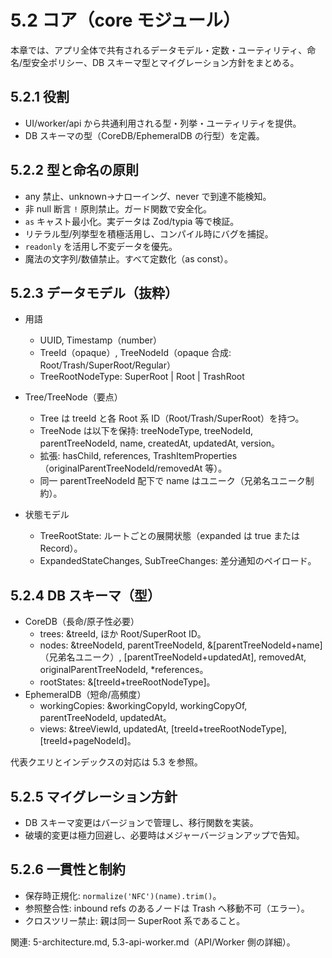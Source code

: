 # 5.2 コア（core モジュール）

本章では、アプリ全体で共有されるデータモデル・定数・ユーティリティ、命名/型安全ポリシー、DB スキーマ型とマイグレーション方針をまとめる。

## 5.2.1 役割
- UI/worker/api から共通利用される型・列挙・ユーティリティを提供。
- DB スキーマの型（CoreDB/EphemeralDB の行型）を定義。

## 5.2.2 型と命名の原則
- any 禁止、unknown→ナローイング、never で到達不能検知。
- 非 null 断言 `!` 原則禁止。ガード関数で安全化。
- `as` キャスト最小化。実データは Zod/typia 等で検証。
- リテラル型/列挙型を積極活用し、コンパイル時にバグを捕捉。
- `readonly` を活用し不変データを優先。
- 魔法の文字列/数値禁止。すべて定数化（as const）。

## 5.2.3 データモデル（抜粋）

- 用語
  - UUID, Timestamp（number）
  - TreeId（opaque）, TreeNodeId（opaque 合成: Root/Trash/SuperRoot/Regular）
  - TreeRootNodeType: SuperRoot | Root | TrashRoot

- Tree/TreeNode（要点）
  - Tree は treeId と各 Root 系 ID（Root/Trash/SuperRoot）を持つ。
  - TreeNode は以下を保持: treeNodeType, treeNodeId, parentTreeNodeId, name, createdAt, updatedAt, version。
  - 拡張: hasChild, references, TrashItemProperties（originalParentTreeNodeId/removedAt 等）。
  - 同一 parentTreeNodeId 配下で name はユニーク（兄弟名ユニーク制約）。

- 状態モデル
  - TreeRootState: ルートごとの展開状態（expanded は true または Record）。
  - ExpandedStateChanges, SubTreeChanges: 差分通知のペイロード。

## 5.2.4 DB スキーマ（型）
- CoreDB（長命/原子性必要）
  - trees: &treeId, ほか Root/SuperRoot ID。
  - nodes: &treeNodeId, parentTreeNodeId, &[parentTreeNodeId+name]（兄弟名ユニーク）, [parentTreeNodeId+updatedAt], removedAt, originalParentTreeNodeId, *references。
  - rootStates: &[treeId+treeRootNodeType]。
- EphemeralDB（短命/高頻度）
  - workingCopies: &workingCopyId, workingCopyOf, parentTreeNodeId, updatedAt。
  - views: &treeViewId, updatedAt, [treeId+treeRootNodeType], [treeId+pageNodeId]。

代表クエリとインデックスの対応は 5.3 を参照。

## 5.2.5 マイグレーション方針
- DB スキーマ変更はバージョンで管理し、移行関数を実装。
- 破壊的変更は極力回避し、必要時はメジャーバージョンアップで告知。

## 5.2.6 一貫性と制約
- 保存時正規化: `normalize('NFC')(name).trim()`。
- 参照整合性: inbound refs のあるノードは Trash へ移動不可（エラー）。
- クロスツリー禁止: 親は同一 SuperRoot 系であること。

関連: 5-architecture.md, 5.3-api-worker.md（API/Worker 側の詳細）。